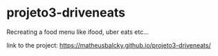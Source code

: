 # projeto3-driveneats
Recreating a food menu like ifood, uber eats etc...

link to the project: https://matheusbalcky.github.io/projeto3-driveneats/
